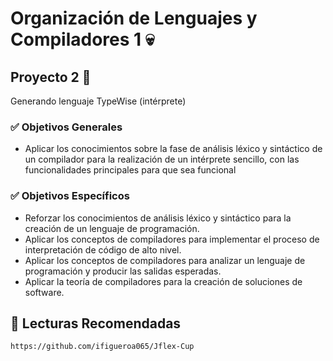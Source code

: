 
#  Organización de Lenguajes y Compiladores 1 :skull:
##  Proyecto 2 :rocket:


Generando lenguaje TypeWise  (intérprete)

### :white_check_mark: Objetivos Generales 
* Aplicar los conocimientos sobre la fase de análisis léxico y sintáctico de un
compilador para la realización de un intérprete sencillo, con las funcionalidades
principales para que sea funcional

### :white_check_mark: Objetivos Específicos
* Reforzar los conocimientos de análisis léxico y sintáctico para la creación de un
lenguaje de programación.
* Aplicar los conceptos de compiladores para implementar el proceso de
interpretación de código de alto nivel.
* Aplicar los conceptos de compiladores para analizar un lenguaje de programación
y producir las salidas esperadas.
* Aplicar la teoría de compiladores para la creación de soluciones de software.


## :closed_book: Lecturas Recomendadas 
    https://github.com/ifigueroa065/Jflex-Cup
